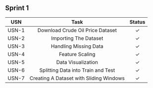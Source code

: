 ## Sprint 1

|  USN  | 						Task                       | Status  |
| :---: | :----------------------------------------------: |:-:|
| USN-1 | 	Download Crude Oil Price Dataset               | ✓ |
| USN-2 | 	Importing The Dataset                          | ✓ |
| USN-3 | 	Handling Missing Data                          | ✓ |
| USN-4 | 	Feature Scaling                                | ✓ |
| USN-5 | 	Data Visualization                             | ✓ |
| USN-6 | 	Splitting Data into Train and Test             | ✓ |
| USN-7 | 	Creating A Dataset with Sliding Windows        | ✓ |
